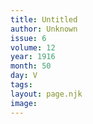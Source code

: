 ```yaml
---
title: Untitled
author: Unknown
issue: 6
volume: 12
year: 1916
month: 50
day: V
tags:
layout: page.njk
image:
---
```


